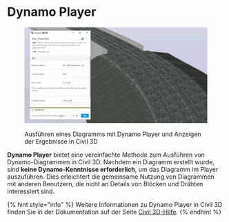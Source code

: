 # Dynamo Player

<figure><img src="../.gitbook/assets/Rail_PlaceTies_Player (1).gif" alt=""><figcaption><p>Ausführen eines Diagramms mit Dynamo Player und Anzeigen der Ergebnisse in Civil 3D</p></figcaption></figure>

**Dynamo Player** bietet eine vereinfachte Methode zum Ausführen von Dynamo-Diagrammen in Civil 3D. Nachdem ein Diagramm erstellt wurde, sind **keine Dynamo-Kenntnisse erforderlich**, um das Diagramm im Player auszuführen. Dies erleichtert die gemeinsame Nutzung von Diagrammen mit anderen Benutzern, die nicht an Details von Blöcken und Drähten interessiert sind.

{% hint style="info" %}
 Weitere Informationen zu Dynamo Player in Civil 3D finden Sie in der Dokumentation auf der Seite [Civil 3D-Hilfe](https://help.autodesk.com/view/CIV3D/2024/DEU/?guid=Civil3D_Dynamo_Dynamo_Player_html). 
{% endhint %}
